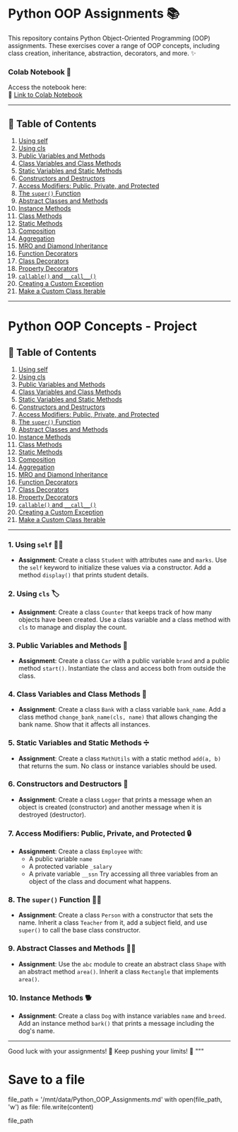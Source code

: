 
# Python OOP Assignments 📚

This repository contains Python Object-Oriented Programming (OOP) assignments. These exercises cover a range of OOP concepts, including class creation, inheritance, abstraction, decorators, and more. ✨


### Colab Notebook 📓
Access the notebook here:  
🔗 [Link to Colab Notebook](https://colab.research.google.com/drive/1P_dH5oUycTXT5XFEuYYWKcBQFHHcL0OX?usp=sharing)

---



## 📜 Table of Contents
1. [Using self](#https://colab.research.google.com/drive/1P_dH5oUycTXT5XFEuYYWKcBQFHHcL0OX#scrollTo=lp1tvec-7fvT&line=4&uniqifier=1)
2. [Using cls](#https://colab.research.google.com/drive/1P_dH5oUycTXT5XFEuYYWKcBQFHHcL0OX#scrollTo=1bjqjxIv70F-&line=4&uniqifier=1)
3. [Public Variables and Methods](#https://colab.research.google.com/drive/1P_dH5oUycTXT5XFEuYYWKcBQFHHcL0OX#scrollTo=4xiyl1ke73ZH&line=3&uniqifier=1)
4. [Class Variables and Class Methods](#https://colab.research.google.com/drive/1P_dH5oUycTXT5XFEuYYWKcBQFHHcL0OX#scrollTo=kz1IW0W-77GW&line=3&uniqifier=1)
5. [Static Variables and Static Methods](#https://colab.research.google.com/drive/1P_dH5oUycTXT5XFEuYYWKcBQFHHcL0OX#scrollTo=wjPtJUEO79vS&line=2&uniqifier=1)
6. [Constructors and Destructors](#https://colab.research.google.com/drive/1P_dH5oUycTXT5XFEuYYWKcBQFHHcL0OX#scrollTo=e35P1BJ-8Dwd&line=2&uniqifier=1)
7. [Access Modifiers: Public, Private, and Protected](#https://colab.research.google.com/drive/1P_dH5oUycTXT5XFEuYYWKcBQFHHcL0OX#scrollTo=oW2_TwND8VY2&line=4&uniqifier=1)
8. [The `super()` Function](#https://colab.research.google.com/drive/1P_dH5oUycTXT5XFEuYYWKcBQFHHcL0OX#scrollTo=lIE_murM8YPw&line=4&uniqifier=1)
9. [Abstract Classes and Methods](#https://colab.research.google.com/drive/1P_dH5oUycTXT5XFEuYYWKcBQFHHcL0OX#scrollTo=cyAnHX_M8bEv&line=8&uniqifier=1)
10. [Instance Methods](#https://colab.research.google.com/drive/1P_dH5oUycTXT5XFEuYYWKcBQFHHcL0OX#scrollTo=LxnOJT2k8d2r&line=2&uniqifier=1)
11. [Class Methods](#https://colab.research.google.com/drive/1P_dH5oUycTXT5XFEuYYWKcBQFHHcL0OX#scrollTo=IJ3ZK6998gyA&line=3&uniqifier=1)
12. [Static Methods](#https://colab.research.google.com/drive/1P_dH5oUycTXT5XFEuYYWKcBQFHHcL0OX#scrollTo=25hQ0KBE8jmb&line=3&uniqifier=1)
13. [Composition](#https://colab.research.google.com/drive/1P_dH5oUycTXT5XFEuYYWKcBQFHHcL0OX#scrollTo=84if5Y3K8mAc&line=11&uniqifier=1)
14. [Aggregation](#https://colab.research.google.com/drive/1P_dH5oUycTXT5XFEuYYWKcBQFHHcL0OX#scrollTo=SmO76AmR8piN&line=3&uniqifier=1)
15. [MRO and Diamond Inheritance](#https://colab.research.google.com/drive/1P_dH5oUycTXT5XFEuYYWKcBQFHHcL0OX#scrollTo=P9UiwQmE8snr&line=3&uniqifier=1)
16. [Function Decorators](#https://colab.research.google.com/drive/1P_dH5oUycTXT5XFEuYYWKcBQFHHcL0OX#scrollTo=mIrObq5B8vbr&line=4&uniqifier=1)
17. [Class Decorators](#https://colab.research.google.com/drive/1P_dH5oUycTXT5XFEuYYWKcBQFHHcL0OX#scrollTo=jPmDerW88yJL&line=11&uniqifier=1)
18. [Property Decorators](#https://colab.research.google.com/drive/1P_dH5oUycTXT5XFEuYYWKcBQFHHcL0OX#scrollTo=WtAZiPCA82Xh&line=5&uniqifier=1)
19. [`callable()` and `__call__()`](#https://colab.research.google.com/drive/1P_dH5oUycTXT5XFEuYYWKcBQFHHcL0OX#scrollTo=new1wYI285hd&line=4&uniqifier=1)
20. [Creating a Custom Exception](#https://colab.research.google.com/drive/1P_dH5oUycTXT5XFEuYYWKcBQFHHcL0OX#scrollTo=nVlmG3j188Y-&line=7&uniqifier=1)
21. [Make a Custom Class Iterable](#https://colab.research.google.com/drive/1P_dH5oUycTXT5XFEuYYWKcBQFHHcL0OX#scrollTo=Tlg0RoXn8_RU&line=9&uniqifier=1)

---
















# Python OOP Concepts - Project

## 📜 Table of Contents
1. [Using self](#https://colab.research.google.com/drive/1P_dH5oUycTXT5XFEuYYWKcBQFHHcL0OX#scrollTo=lp1tvec-7fvT&line=4&uniqifier=1)
2. [Using cls](#https://colab.research.google.com/drive/1P_dH5oUycTXT5XFEuYYWKcBQFHHcL0OX#scrollTo=1bjqjxIv70F-&line=4&uniqifier=1)
3. [Public Variables and Methods](#https://colab.research.google.com/drive/1P_dH5oUycTXT5XFEuYYWKcBQFHHcL0OX#scrollTo=4xiyl1ke73ZH&line=3&uniqifier=1)
4. [Class Variables and Class Methods](#https://colab.research.google.com/drive/1P_dH5oUycTXT5XFEuYYWKcBQFHHcL0OX#scrollTo=kz1IW0W-77GW&line=3&uniqifier=1)
5. [Static Variables and Static Methods](#https://colab.research.google.com/drive/1P_dH5oUycTXT5XFEuYYWKcBQFHHcL0OX#scrollTo=wjPtJUEO79vS&line=2&uniqifier=1)
6. [Constructors and Destructors](#https://colab.research.google.com/drive/1P_dH5oUycTXT5XFEuYYWKcBQFHHcL0OX#scrollTo=e35P1BJ-8Dwd&line=2&uniqifier=1)
7. [Access Modifiers: Public, Private, and Protected](#https://colab.research.google.com/drive/1P_dH5oUycTXT5XFEuYYWKcBQFHHcL0OX#scrollTo=oW2_TwND8VY2&line=4&uniqifier=1)
8. [The `super()` Function](#https://colab.research.google.com/drive/1P_dH5oUycTXT5XFEuYYWKcBQFHHcL0OX#scrollTo=lIE_murM8YPw&line=4&uniqifier=1)
9. [Abstract Classes and Methods](#https://colab.research.google.com/drive/1P_dH5oUycTXT5XFEuYYWKcBQFHHcL0OX#scrollTo=cyAnHX_M8bEv&line=8&uniqifier=1)
10. [Instance Methods](#https://colab.research.google.com/drive/1P_dH5oUycTXT5XFEuYYWKcBQFHHcL0OX#scrollTo=LxnOJT2k8d2r&line=2&uniqifier=1)
11. [Class Methods](#https://colab.research.google.com/drive/1P_dH5oUycTXT5XFEuYYWKcBQFHHcL0OX#scrollTo=IJ3ZK6998gyA&line=3&uniqifier=1)
12. [Static Methods](#https://colab.research.google.com/drive/1P_dH5oUycTXT5XFEuYYWKcBQFHHcL0OX#scrollTo=25hQ0KBE8jmb&line=3&uniqifier=1)
13. [Composition](#https://colab.research.google.com/drive/1P_dH5oUycTXT5XFEuYYWKcBQFHHcL0OX#scrollTo=84if5Y3K8mAc&line=11&uniqifier=1)
14. [Aggregation](#https://colab.research.google.com/drive/1P_dH5oUycTXT5XFEuYYWKcBQFHHcL0OX#scrollTo=SmO76AmR8piN&line=3&uniqifier=1)
15. [MRO and Diamond Inheritance](#https://colab.research.google.com/drive/1P_dH5oUycTXT5XFEuYYWKcBQFHHcL0OX#scrollTo=P9UiwQmE8snr&line=3&uniqifier=1)
16. [Function Decorators](#https://colab.research.google.com/drive/1P_dH5oUycTXT5XFEuYYWKcBQFHHcL0OX#scrollTo=mIrObq5B8vbr&line=4&uniqifier=1)
17. [Class Decorators](#https://colab.research.google.com/drive/1P_dH5oUycTXT5XFEuYYWKcBQFHHcL0OX#scrollTo=jPmDerW88yJL&line=11&uniqifier=1)
18. [Property Decorators](#https://colab.research.google.com/drive/1P_dH5oUycTXT5XFEuYYWKcBQFHHcL0OX#scrollTo=WtAZiPCA82Xh&line=5&uniqifier=1)
19. [`callable()` and `__call__()`](#https://colab.research.google.com/drive/1P_dH5oUycTXT5XFEuYYWKcBQFHHcL0OX#scrollTo=new1wYI285hd&line=4&uniqifier=1)
20. [Creating a Custom Exception](#https://colab.research.google.com/drive/1P_dH5oUycTXT5XFEuYYWKcBQFHHcL0OX#scrollTo=nVlmG3j188Y-&line=7&uniqifier=1)
21. [Make a Custom Class Iterable](#https://colab.research.google.com/drive/1P_dH5oUycTXT5XFEuYYWKcBQFHHcL0OX#scrollTo=Tlg0RoXn8_RU&line=9&uniqifier=1)

---


### 1. **Using `self`** 🧑‍💻  
- **Assignment**: Create a class `Student` with attributes `name` and `marks`. Use the `self` keyword to initialize these values via a constructor. Add a method `display()` that prints student details.

### 2. **Using `cls`** 🏷  
- **Assignment**: Create a class `Counter` that keeps track of how many objects have been created. Use a class variable and a class method with `cls` to manage and display the count.

### 3. **Public Variables and Methods** 🚗  
- **Assignment**: Create a class `Car` with a public variable `brand` and a public method `start()`. Instantiate the class and access both from outside the class.

### 4. **Class Variables and Class Methods** 🏦  
- **Assignment**: Create a class `Bank` with a class variable `bank_name`. Add a class method `change_bank_name(cls, name)` that allows changing the bank name. Show that it affects all instances.

### 5. **Static Variables and Static Methods** ➗  
- **Assignment**: Create a class `MathUtils` with a static method `add(a, b)` that returns the sum. No class or instance variables should be used.

### 6. **Constructors and Destructors** 🔨  
- **Assignment**: Create a class `Logger` that prints a message when an object is created (constructor) and another message when it is destroyed (destructor).

### 7. **Access Modifiers: Public, Private, and Protected** 🔒  
- **Assignment**: Create a class `Employee` with:
  - A public variable `name`
  - A protected variable `_salary`
  - A private variable `__ssn`
  Try accessing all three variables from an object of the class and document what happens.

### 8. **The `super()` Function** 🦸‍♂️  
- **Assignment**: Create a class `Person` with a constructor that sets the name. Inherit a class `Teacher` from it, add a subject field, and use `super()` to call the base class constructor.

### 9. **Abstract Classes and Methods** 🧑‍🏫  
- **Assignment**: Use the `abc` module to create an abstract class `Shape` with an abstract method `area()`. Inherit a class `Rectangle` that implements `area()`.

### 10. **Instance Methods** 🐕  
- **Assignment**: Create a class `Dog` with instance variables `name` and `breed`. Add an instance method `bark()` that prints a message including the dog's name.

---

Good luck with your assignments! 🚀 Keep pushing your limits! 💪
"""

# Save to a file
file_path = '/mnt/data/Python_OOP_Assignments.md'
with open(file_path, 'w') as file:
    file.write(content)

file_path



